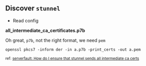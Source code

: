 ## Discover `stunnel`

* Read config

**all_intermediate_ca_certificates.p7b**

Oh great, `p7b`, not the right format, we need `pem`

    openssl pkcs7 -inform der -in a.p7b -print_certs -out a.pem

<small>ref: [serverfault: How do I ensure that stunnel sends all intermediate ca certs](http://serverfault.com/questions/254795/how-do-i-ensure-that-stunnel-sends-all-intermediate-ca-certs)</small>
